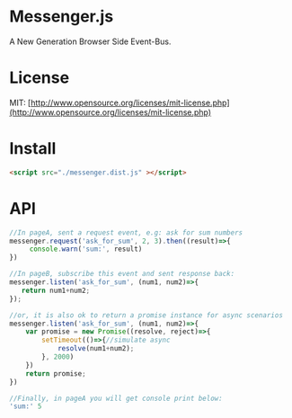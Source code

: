 # Messenger.js

A New Generation Browser Side Event-Bus.

# License
MIT: [http://www.opensource.org/licenses/mit-license.php](http://www.opensource.org/licenses/mit-license.php)

# Install
```html
<script src="./messenger.dist.js" ></script>
```

# API

```javascript
//In pageA, sent a request event, e.g: ask for sum numbers
messenger.request('ask_for_sum', 2, 3).then((result)=>{
     console.warn('sum:', result)
})

```

```javascript
//In pageB, subscribe this event and sent response back:
messenger.listen('ask_for_sum', (num1, num2)=>{
   return num1+num2;
});

//or, it is also ok to return a promise instance for async scenarios
messenger.listen('ask_for_sum', (num1, num2)=>{
    var promise = new Promise((resolve, reject)=>{
        setTimeout(()=>{//simulate async
            resolve(num1+num2);
        }, 2000)
    })
    return promise;
})

```

```javascript
//Finally, in pageA you will get console print below:
'sum:' 5

```
